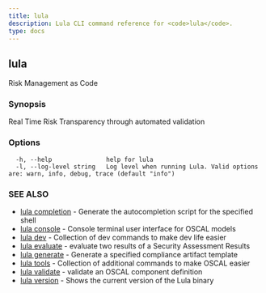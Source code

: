 ```yaml
---
title: lula
description: Lula CLI command reference for <code>lula</code>.
type: docs
---
```

## lula

Risk Management as Code

### Synopsis

Real Time Risk Transparency through automated validation

### Options

```
  -h, --help               help for lula
  -l, --log-level string   Log level when running Lula. Valid options are: warn, info, debug, trace (default "info")
```

### SEE ALSO

* [lula completion](/cli-commands/lula_completion/)	 - Generate the autocompletion script for the specified shell
* [lula console](/cli-commands/lula_console/)	 - Console terminal user interface for OSCAL models
* [lula dev](/cli-commands/lula_dev/)	 - Collection of dev commands to make dev life easier
* [lula evaluate](/cli-commands/lula_evaluate/)	 - evaluate two results of a Security Assessment Results
* [lula generate](/cli-commands/lula_generate/)	 - Generate a specified compliance artifact template
* [lula tools](/cli-commands/lula_tools/)	 - Collection of additional commands to make OSCAL easier
* [lula validate](/cli-commands/lula_validate/)	 - validate an OSCAL component definition
* [lula version](/cli-commands/lula_version/)	 - Shows the current version of the Lula binary


